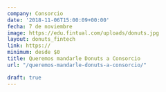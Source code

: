 ```yaml
---
company: Consorcio
date: '2018-11-06T15:00:09+00:00'
fecha: 7 de noviembre
image: https://edu.fintual.com/uploads/donuts.jpg
layout: donuts_fintech
link: https://
minimum: desde $0
title: Queremos mandarle Donuts a Consorcio
url: "/queremos-mandarle-donuts-a-consorcio/"

draft: true
---
```

